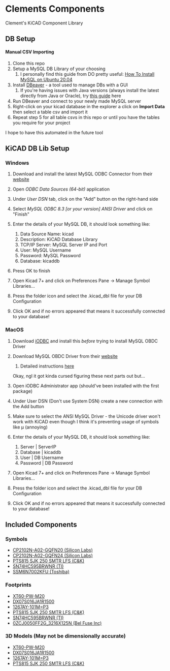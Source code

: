 # Clements Components
Clement's KiCAD Component Library



## DB Setup

#### Manual CSV Importing

1. Clone this repo
2. Setup a MySQL DB Library of your choosing
   1. I personally find this guide from DO pretty useful: [How To Install MySQL on Ubuntu 20.04](https://www.digitalocean.com/community/tutorials/how-to-install-mysql-on-ubuntu-20-04)
3. Install [DBeaver](https://dbeaver.io/) - a tool used to manage DBs with a GUI
   1. If you're having issues with Java versions (always install the latest directly from Java or Oracle), try [this guide](https://github.com/orgs/dbeaver/discussions/20163) here
4. Run DBeaver and connect to your newly made MySQL server
5. Right-click on your kicad database in the explorer a click on **Import Data** then select a table csv and import it
6. Repeat step 5 for all table csvs in this repo or until you have the tables you require for your project

I hope to have this automated in the future tool

## KiCAD DB Lib Setup

### Windows

1. Download and install the latest MySQL ODBC Connector from their [website](https://dev.mysql.com/downloads/connector/odbc/)
2. Open *ODBC Data Sources (64-bit)* application
3. Under *User DSN* tab, click on the "Add" button on the right-hand side
4. Select *MySQL ODBC 8.3 [or your version] ANSI Driver* and click on "Finish"
5. Enter the details of your MySQL DB, it should look something like:
   1. Data Source Name: kicad
   2. Description: KiCAD Database Library
   3. TCP/IP Server: MySQL Server IP and Port
   4. User: MySQL Username
   5. Password: MySQL Password
   6. Database: kicaddb
6. Press OK to finish
7. Open Kicad 7+ and click on Preferences Pane -> Manage Symbol Libraries...
8. Press the folder icon and select the .kicad_dbl file for your DB Configuration

9. Click OK and if no errors appeared that means it successfully connected to your database!

### MacOS

1. Download [iODBC](https://www.iodbc.org/dataspace/doc/iodbc/wiki/iodbcWiki/Downloads) and install this *before* trying to install MySQL OBDC Driver

2. Download MySQL OBDC Driver from their [website](https://dev.mysql.com/downloads/connector/odbc/)

   1. Detailed instructions [here](https://dev.mysql.com/doc/connector-odbc/en/connector-odbc-installation-binary-macos.html)

   Okay, ngl it got kinda cursed figuring these next parts out but...

3. Open iODBC Administrator app (should've been installed with the first package)

4. Under User DSN (Don't use System DSN) create a new connection with the Add button

5. Make sure to select the ANSI MySQL Driver - the Unicode driver won't work with KiCAD even though I think it's preventing usage of symbols like µ (annoying)

6. Enter the details of your MySQL DB, it should look something like:

   1. Server | ServerIP
   2. Database | kicaddb
   3. User | DB Username
   4. Password | DB Password

7. Open Kicad 7+ and click on Preferences Pane -> Manage Symbol Libraries...

8. Press the folder icon and select the .kicad_dbl file for your DB Configuration

9. Click OK and if no errors appeared that means it successfully connected to your database!

## Included Components

### Symbols
* [CP2102N-A02-GQFN20 (Silicon Labs)](https://www.silabs.com/documents/public/data-sheets/cp2102n-datasheet.pdf)
* [CP2102N-A02-GQFN24 (Silicon Labs)](https://www.silabs.com/documents/public/data-sheets/cp2102n-datasheet.pdf)
* [PTS815 SJK 250 SMTR LFS (C&K)](https://www.ckswitches.com/media/2728/pts815.pdf)
* [SN74HC595BRWNR (TI)](https://www.ti.com/lit/ds/symlink/sn74hc595b.pdf?HQS=TI-null-null-digikeymode-df-pf-null-wwe&ts=1607732633037)
* [SSM6N7002KFU (Toshiba)](https://media.digikey.com/pdf/Data%20Sheets/Toshiba%20PDFs/SSM6N7002KFU.pdf)

### Footprints
* [XT60-PW-M20](https://www.tme.eu/Document/9b8d0c5eb7094295f3d3112c214d3ade/XT60PW%20SPEC.pdf)
* [DX07S016JA1R1500](https://www.jae.com/direct/topics/topics_file_download/?topics_id=91780&ext_no=04&_lang=en&v=2020041313384666992409)
* [1267AY-101M=P3](https://www.murata.com/~/media/webrenewal/products/inductor/chip/tokoproducts/wirewoundferritetypeforpl/m_dg8040c.ashx?la=en)
* [PTS815 SJK 250 SMTR LFS (C&K)](https://www.ckswitches.com/media/2728/pts815.pdf)
* [SN74HC595BRWNR (TI)](https://www.ti.com/lit/ds/symlink/sn74hc595b.pdf?HQS=TI-null-null-digikeymode-df-pf-null-wwe&ts=1607732633037)
* [0ZCJ0050FF2G_3216X125N (Bel Fuse Inc)](https://www.belfuse.com/resources/datasheets/circuitprotection/ds-cp-0zcj-series.pdf)

### 3D Models (May not be dimensionally accurate)
* [XT60-PW-M20](https://www.tme.eu/Document/9b8d0c5eb7094295f3d3112c214d3ade/XT60PW%20SPEC.pdf)
* [DX07S016JA1R1500](https://www.jae.com/direct/topics/topics_file_download/?topics_id=91780&ext_no=04&_lang=en&v=2020041313384666992409)
* [1267AY-101M=P3](https://www.murata.com/~/media/webrenewal/products/inductor/chip/tokoproducts/wirewoundferritetypeforpl/m_dg8040c.ashx?la=en)
* [PTS815 SJK 250 SMTR LFS (C&K)](https://www.ckswitches.com/media/2728/pts815.pdf)
